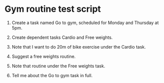 # Gym routine test script

1. Create a task named Go to gym, scheduled for Monday and Thursday at 5pm.

2. Create dependent tasks Cardio and Free weights.

3. Note that I want to do 20m of bike exercise under the Cardio task.

4. Suggest a free weights routine.

5. Note that routine under the Free weights task.

6. Tell me about the Go to gym task in full.

